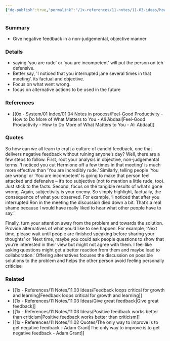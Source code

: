```yaml
---
{"dg-publish":true,"permalink":"/1x-references/11-notes/11-03-ideas/how-to-give-negative-feedback-objectively/","title":"How to give negative feedback objectively","created":"2024-04-08T22:09:31.490+03:00","updated":"2024-04-10T19:59:03.871+03:00"}
---
```



### Summary
- Give negative feedback in a non-judgemental, objective manner

### Details
- saying 'you are rude' or 'you are incompetent' will put the person on teh defensive.
- Better say, 'I noticed that you interrupted jane several times in that meeting'. its factual and objective.
- Focus on what went wrong.
- focus on alternative actions to be used in the future

### References
- [[0x - System/01 Index/01.04 Notes in process/Feel-Good Productivity - How to Do More of What Matters to You - Ali Abdaal\|Feel-Good Productivity - How to Do More of What Matters to You - Ali Abdaal]]

### Quotes
So how can we all learn to craft a culture of candid feedback, one
that delivers negative feedback without ruining anyone’s day? Well, there are a few steps to follow. First, root your analysis in objective, non-judgemental terms. ‘I noticed you cut Hermione off a few times in that meeting’ is much more effective than ‘You are incredibly rude.’ Similarly, telling people ‘You are wrong’ or ‘You are incompetent’ is going to make that person feel attacked and defensive – it’s too subjective (not to mention a little rude, too). Just stick to the facts. Second, focus on the tangible results of what’s gone wrong.
Again, subjectivity is your enemy. So simply highlight, factually, the consequence of what you observed. For example, ‘I noticed that after you interrupted Ron in the meeting the discussion died down a bit. That’s a real shame because I would have really liked to hear what other people have to say.’

Finally, turn your attention away from the problem and towards
the solution. Provide alternatives of what you’d like to see happen. For example, ‘Next time, please wait until people are finished speaking before sharing your thoughts’ or ‘Next time, maybe you could ask people questions to show that you’re interested in their view but might not agree with them. I feel like asking questions might get a better reaction from them and maybe lead to collaboration.’ Offering alternatives focuses the discussion on possible solutions to the problem and helps the other person avoid feeling personally criticise


### Related
- [[1x - References/11 Notes/11.03 Ideas/Feedback loops critical for growth and learning\|Feedback loops critical for growth and learning]]
- [[1x - References/11 Notes/11.03 Ideas/Give great feedback\|Give great feedback]]
- [[1x - References/11 Notes/11.03 Ideas/Positive feedback works better than criticism\|Positive feedback works better than criticism]]
- [[1x - References/11 Notes/11.02 Quotes/The only way to improve is to get negative feedback - Adam Grant\|The only way to improve is to get negative feedback - Adam Grant]]